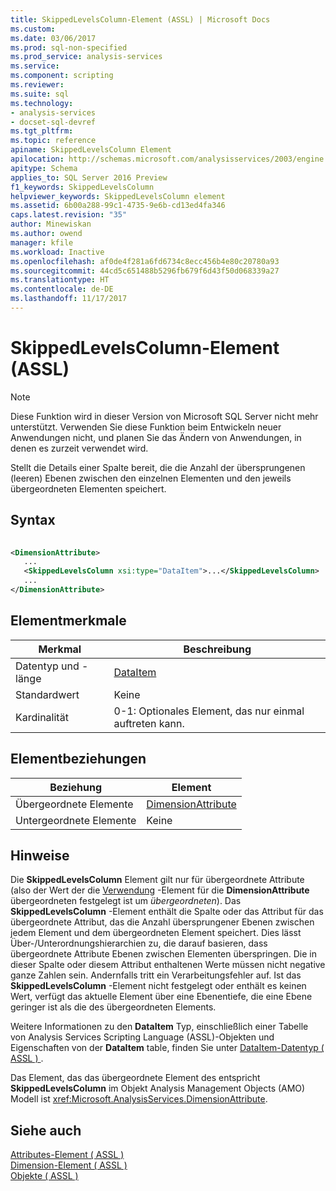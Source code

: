 ```yaml
---
title: SkippedLevelsColumn-Element (ASSL) | Microsoft Docs
ms.custom: 
ms.date: 03/06/2017
ms.prod: sql-non-specified
ms.prod_service: analysis-services
ms.service: 
ms.component: scripting
ms.reviewer: 
ms.suite: sql
ms.technology:
- analysis-services
- docset-sql-devref
ms.tgt_pltfrm: 
ms.topic: reference
apiname: SkippedLevelsColumn Element
apilocation: http://schemas.microsoft.com/analysisservices/2003/engine
apitype: Schema
applies_to: SQL Server 2016 Preview
f1_keywords: SkippedLevelsColumn
helpviewer_keywords: SkippedLevelsColumn element
ms.assetid: 6b00a288-99c1-4735-9e6b-cd13ed4fa346
caps.latest.revision: "35"
author: Minewiskan
ms.author: owend
manager: kfile
ms.workload: Inactive
ms.openlocfilehash: af0de4f281a6fd6734c8ecc456b4e80c20780a93
ms.sourcegitcommit: 44cd5c651488b5296fb679f6d43f50d068339a27
ms.translationtype: HT
ms.contentlocale: de-DE
ms.lasthandoff: 11/17/2017
---
```

# <a name="skippedlevelscolumn-element-assl"></a>SkippedLevelsColumn-Element (ASSL)
    
> [!NOTE]  
>  Diese Funktion wird in dieser Version von Microsoft SQL Server nicht mehr unterstützt. Verwenden Sie diese Funktion beim Entwickeln neuer Anwendungen nicht, und planen Sie das Ändern von Anwendungen, in denen es zurzeit verwendet wird.  
  
 Stellt die Details einer Spalte bereit, die die Anzahl der übersprungenen (leeren) Ebenen zwischen den einzelnen Elementen und den jeweils übergeordneten Elementen speichert.  
  
## <a name="syntax"></a>Syntax  
  
```xml  
  
<DimensionAttribute>  
   ...  
   <SkippedLevelsColumn xsi:type="DataItem">...</SkippedLevelsColumn>  
   ...  
</DimensionAttribute>  
```  
  
## <a name="element-characteristics"></a>Elementmerkmale  
  
|Merkmal|Beschreibung|  
|--------------------|-----------------|  
|Datentyp und -länge|[DataItem](../../../analysis-services/scripting/data-type/dataitem-data-type-assl.md)|  
|Standardwert|Keine|  
|Kardinalität|0-1: Optionales Element, das nur einmal auftreten kann.|  
  
## <a name="element-relationships"></a>Elementbeziehungen  
  
|Beziehung|Element|  
|------------------|-------------|  
|Übergeordnete Elemente|[DimensionAttribute](../../../analysis-services/scripting/data-type/dimensionattribute-data-type-assl.md)|  
|Untergeordnete Elemente|Keine|  
  
## <a name="remarks"></a>Hinweise  
 Die **SkippedLevelsColumn** Element gilt nur für übergeordnete Attribute (also der Wert der die [Verwendung](../../../analysis-services/scripting/properties/usage-element-dimensionattribute-assl.md) -Element für die **DimensionAttribute** übergeordneten festgelegt ist um *übergeordneten*). Das **SkippedLevelsColumn** -Element enthält die Spalte oder das Attribut für das übergeordnete Attribut, das die Anzahl übersprungener Ebenen zwischen jedem Element und dem übergeordneten Element speichert. Dies lässt Über-/Unterordnungshierarchien zu, die darauf basieren, dass übergeordnete Attribute Ebenen zwischen Elementen überspringen. Die in dieser Spalte oder diesem Attribut enthaltenen Werte müssen nicht negative ganze Zahlen sein. Andernfalls tritt ein Verarbeitungsfehler auf. Ist das **SkippedLevelsColumn** -Element nicht festgelegt oder enthält es keinen Wert, verfügt das aktuelle Element über eine Ebenentiefe, die eine Ebene geringer ist als die des übergeordneten Elements.  
  
 Weitere Informationen zu den **DataItem** Typ, einschließlich einer Tabelle von Analysis Services Scripting Language (ASSL)-Objekten und Eigenschaften von der **DataItem** table, finden Sie unter [DataItem-Datentyp &#40; ASSL &#41; ](../../../analysis-services/scripting/data-type/dataitem-data-type-assl.md).  
  
 Das Element, das das übergeordnete Element des entspricht **SkippedLevelsColumn** im Objekt Analysis Management Objects (AMO) Modell ist <xref:Microsoft.AnalysisServices.DimensionAttribute>.  
  
## <a name="see-also"></a>Siehe auch  
 [Attributes-Element &#40; ASSL &#41;](../../../analysis-services/scripting/collections/attributes-element-assl.md)   
 [Dimension-Element &#40; ASSL &#41;](../../../analysis-services/scripting/objects/dimension-element-assl.md)   
 [Objekte &#40; ASSL &#41;](../../../analysis-services/scripting/objects/objects-assl.md)  
  
  
